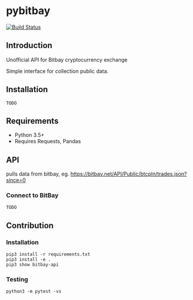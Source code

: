 # pybitbay

[![Build Status](https://github.com/dominikheinisch/pybitbay/workflows/Python%20package/badge.svg)](https://github.com/dominikheinisch/pybitbay/actions?query=workflow%3A"Python+package")

## Introduction

Unofficial API for Bitbay cryptocurrency exchange

Simple interface for collection public data.

## Installation
    
    TODO

## Requirements

* Python 3.5+
* Requires Requests, Pandas

## API

pulls data from bitbay, eg. https://bitbay.net/API/Public/btcpln/trades.json?since=0

### Connect to BitBay

    TODO

## Contribution

### Installation
    
    pip3 install -r requirements.txt
    pip3 install -e .
    pip3 show bitbay-api

### Testing

    python3 -m pytest -vs

